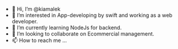 - 👋 Hi, I’m @kiamalek
- 👀 I’m interested in App-developing by swift and working as a web developer.
- 🌱 I’m currently learning NodeJs for backend.
- 💞️ I’m looking to collaborate on Ecommercial management.
- 📫 How to reach me ...

<!---
kiamalek/kiamalek is a ✨ special ✨ repository because its `README.md` (this file) appears on your GitHub profile.
You can click the Preview link to take a look at your changes.
--->
